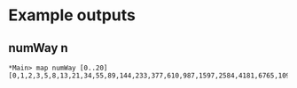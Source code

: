 # Example outputs

## numWay n

    *Main> map numWay [0..20]
    [0,1,2,3,5,8,13,21,34,55,89,144,233,377,610,987,1597,2584,4181,6765,10946]
